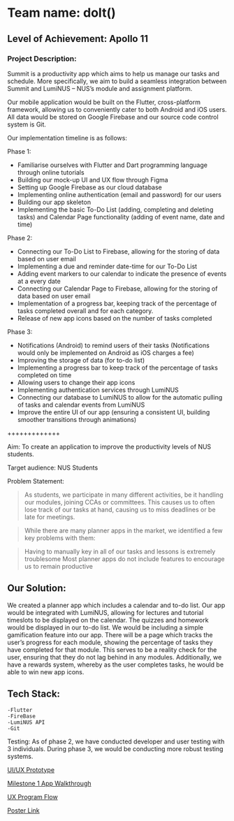 # Team name: doIt()

## Level of Achievement: Apollo 11

### Project Description: 

Summit is a productivity app which aims to help us manage our tasks and schedule. More specifically, we aim to build a seamless integration between Summit and LumiNUS – NUS’s module and assignment platform.

Our mobile application would be built on the Flutter, cross-platform framework, allowing us to conveniently cater to both Android and iOS users. All data would be stored on Google Firebase and our source code control system is Git.

Our implementation timeline is as follows:

Phase 1: 
-	Familiarise ourselves with Flutter and Dart programming language through online tutorials
-	Building our mock-up UI and UX flow through Figma
-	Setting up Google Firebase as our cloud database
-	Implementing online authentication (email and password) for our users
-	Building our app skeleton 
-	Implementing the basic To-Do List (adding, completing and deleting tasks) and Calendar Page functionality (adding of event name, date and time)

Phase 2:
-	Connecting our To-Do List to Firebase, allowing for the storing of data based on user email 
-	Implementing a due and reminder date-time for our To-Do List
-	Adding event markers to our calendar to indicate the presence of events at a every date
-	Connecting our Calendar Page to Firebase, allowing for the storing of data based on user email 
-	Implementation of a progress bar, keeping track of the percentage of tasks completed overall and for each category.
-	Release of new app icons based on the number of tasks completed 


Phase 3:
-	Notifications (Android) to remind users of their tasks
(Notifications would only be implemented on Android as iOS charges a fee)
-	Improving the storage of data (for to-do list)
-	Implementing a progress bar to keep track of the percentage of tasks completed on time
-	Allowing users to change their app icons
-	Implementing authentication services through LumiNUS
-	Connecting our database to LumiNUS to allow for the automatic pulling of tasks and calendar events from LumiNUS
-	Improve the entire UI of our app (ensuring a consistent UI, building smoother transitions through animations)

+++++++++++++

Aim: To create an application to improve the productivity levels of NUS students.

Target audience: NUS Students

Problem Statement: 
>As students, we participate in many different activities, be it handling our modules, joining CCAs or committees. This causes us to often lose track of our tasks at hand, causing us to miss deadlines or be late for meetings. 

>While there are many planner apps in the market, we identified a few key problems with them:

>Having to manually key in all of our tasks and lessons is extremely troublesome
Most planner apps do not include features to encourage us to remain productive


## Our Solution: 

We created a planner app which includes a calendar and to-do list. Our app would be integrated with LumiNUS, allowing for lectures and tutorial timeslots to be displayed on the calendar. The quizzes and homework would be displayed in our to-do list. 
We would be including a simple gamification feature into our app. There will be a page which tracks the user’s progress for each module, showing the percentage of tasks they have completed for that module. This serves to be a reality check for the user, ensuring that they do not lag behind in any modules. 
Additionally, we have a rewards system, whereby as the user completes tasks, he would be able to win new app icons.

## Tech Stack:
    -Flutter
    -FireBase
    -LumiNUS API
    -Git

Testing:
As of phase 2, we have conducted developer and user testing with 3 individuals. During phase 3, we would be conducting more robust testing systems. 

[UI/UX Prototype](https://drive.google.com/file/d/1QaSjk1qGhQfM8YVW1si3e7FY4kyx8elP/view?usp=sharing)

[Milestone 1 App Walkthrough](https://youtu.be/Ih9LIYMVL5k)

[UX Program Flow](https://drive.google.com/file/d/17OUUayTRPn0P3Pa_KmxGoqzXls1L8SR3/view)

[Poster Link](https://docs.google.com/presentation/d/1n6n6FBOJjyZbyPo2389HsmWM8EyCu0vq77wNdqc_Vkw/edit?usp=sharing)

